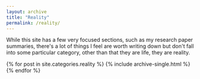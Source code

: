 ```yaml
---
layout: archive
title: "Reality"
permalink: /reality/
---
```


While this site has a few very focused sections, such as my research paper 
summaries, there's a lot of things I feel are worth writing down but don't fall
into some particular category, other than that they are life, they are reality.

{% for post in site.categories.reality %}
    {% include archive-single.html %}    
{% endfor %}